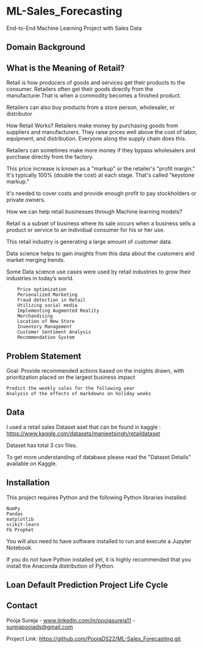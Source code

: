 # ML-Sales_Forecasting
End-to-End Machine Learning Project with Sales Data


## Domain Background

<h2> What is the Meaning of Retail? </h2>

Retail is how producers of goods and services get their products to the consumer. Retailers often get their goods directly from the manufacturer.That is when a commodity becomes a finished product.

Retailers can also buy products from a store person, wholesaler, or distributor

How Retail Works?
Retailers make money by purchasing goods from suppliers and manufacturers. They raise prices well above the cost of labor, equipment, and distribution. Everyone along the supply chain does this.

Retailers can sometimes make more money if they bypass wholesalers and purchase directly from the factory.

This price increase is known as a "markup" or the retailer's "profit margin." It's typically 100% (double the cost) at each stage. That's called "keystone markup." 

It's needed to cover costs and provide enough profit to pay stockholders or private owners.

How we can help retail businesses through Machine learning models?

Retail is a subset of business where its sale occurs when a business sells a product or service to an individual consumer for his or her use. 

This retail industry is generating a large amount of customer data. 

Data science helps to gain insights from this data about the customers and market merging trends.

Some Data science use cases were used by retail industries to grow their industries in today’s world.
        
        Price optimization
        Personalized Marketing
        Fraud detection in Retail
        Utilizing social media
        Implementing Augmented Reality
        Merchandising
        Location of New Store
        Inventory Management
        Customer Sentiment Analysis
        Recommendation System




## Problem Statement

Goal: Provide recommended actions based on the insights drawn, with prioritization placed on the largest business impact

    Predict the weekly sales for the following year
    Analysis of the effects of markdowns on holiday weeks


## Data

I used a retail sales Dataset aset that can be found in  kaggle : https://www.kaggle.com/datasets/manjeetsingh/retaildataset

Dataset has total 3 csv files. 

To get more understanding of database please read the "Dataset Details" available on  Kaggle. 
## Installation
This project requires Python and the following Python libraries installed:

    NumPy
    Pandas
    matplotlib
    scikit-learn
    Fb Prophet

You will also need to have software installed to run and execute a Jupyter Notebook.

If you do not have Python installed yet, it is highly recommended that you install the Anaconda distribution of Python.


## Loan Default Prediction Project Life Cycle


## Contact

Pooja Sureja - www.linkedin.com/in/poojasureja11 - surejapoojads@gmail.com

Project Link: https://github.com/PoojaDS22/ML-Sales_Forecasting.git
